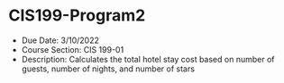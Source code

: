 # CIS199-Program2
 * Due Date: 3/10/2022
 * Course Section: CIS 199-01
 * Description: Calculates the total hotel stay cost based on number of guests, number of nights, and number of stars
